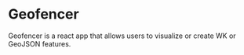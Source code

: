 # Geofencer

Geofencer is a react app that allows users to visualize or create WK or GeoJSON features.

